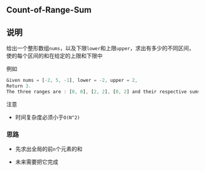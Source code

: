## Count-of-Range-Sum

## 说明

给出一个整形数组`nums`，以及下限`lower`和上限`upper`，求出有多少的不同区间，使的每个区间的和在给定的上限和下限中

例如

```js
Given nums = [-2, 5, -1], lower = -2, upper = 2,
Return 3.
The three ranges are : [0, 0], [2, 2], [0, 2] and their respective sums are: -2, -1, 2.
```

注意

- 时间复杂度必须小于`O(N^2)`

### 思路

- 先求出全局的前`n`个元素的和

- 未来需要把它完成